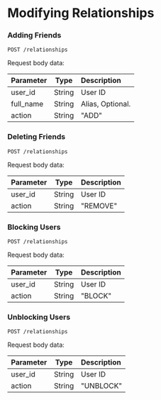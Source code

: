 # Modifying Relationships

### Adding Friends

`POST /relationships`

Request body data:

| Parameter | Type | Description |
| :----- | :----: | :---- |
| user_id | String | User ID |
| full_name | String | Alias, Optional. |
| action | String | "ADD" |

### Deleting Friends

`POST /relationships`

Request body data:

| Parameter | Type | Description |
| :----- | :----: | :---- |
| user_id | String | User ID |
| action | String | "REMOVE" |

### Blocking Users

`POST /relationships`

Request body data:

| Parameter | Type | Description |
| :----- | :----: | :---- |
| user_id | String | User ID |
| action | String | "BLOCK" |

### Unblocking Users

`POST /relationships`

Request body data:

| Parameter | Type | Description |
| :----- | :----: | :---- |
| user_id | String | User ID |
| action | String | "UNBLOCK" |